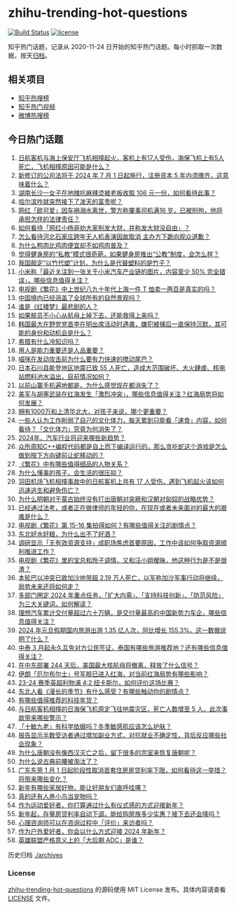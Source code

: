 # zhihu-trending-hot-questions

[![Build Status](https://github.com/justjavac/zhihu-trending-hot-questions/workflows/ci/badge.svg?branch=master)](https://github.com/justjavac/zhihu-trending-hot-questions/actions)
[![license](https://img.shields.io/github/license/justjavac/zhihu-trending-hot-questions)](https://github.com/justjavac/zhihu-trending-hot-questions/blob/master/LICENSE)

知乎热门话题，记录从 2020-11-24
日开始的知乎热门话题。每小时抓取一次数据，按天[归档](./archives)。

## 相关项目

- [知乎热搜榜](https://github.com/justjavac/zhihu-trending-top-search)
- [知乎热门视频](https://github.com/justjavac/zhihu-trending-hot-video)
- [微博热搜榜](https://github.com/justjavac/weibo-trending-hot-search)

## 今日热门话题

<!-- BEGIN -->
<!-- 最后更新时间 Wed Jan 03 2024 06:17:36 GMT+0800 (China Standard Time) -->

1. [日航客机与海上保安厅飞机相撞起火，客机上有17人受伤，海保飞机上有5人死亡，飞机相撞原因可能是什么？](https://www.zhihu.com/question/637638190)
1. [新修订的公司法将于 2024 年 7 月 1 日起施行，注册资本 5 年内须缴齐，这意味着什么？](https://www.zhihu.com/question/637401423)
1. [湖南长沙一女子在地摊吃麻辣烫被老板收取 106 元一份，如何看待此事？](https://www.zhihu.com/question/637551196)
1. [哈尔滨咋就突然接下了泼天的富贵呢？](https://www.zhihu.com/question/637517560)
1. [网红「欧可爱」因车祸溺水离世，警方称肇事司机满16 岁，已被刑拘，他将承担怎样的法律责任？](https://www.zhihu.com/question/637635163)
1. [如何看待「网红小杨哥劝大家别发大财，并称发大财没自由」？](https://www.zhihu.com/question/637599084)
1. [怎么看待河北石家庄跨年无人机表演因故取消 主办方下跪向观众道歉？](https://www.zhihu.com/question/637542592)
1. [为什么鸭肉比鸡肉便宜却不如鸡肉普及？](https://www.zhihu.com/question/624892882)
1. [觉得健身房的“私教”模式很奇葩，如果健身房推出“公教”制度，会怎么样？](https://www.zhihu.com/question/637419835)
1. [我国敲定“以竹代塑”计划，为什么是代替塑料的是竹子？](https://www.zhihu.com/question/637458997)
1. [小米称「最近关注到一张关于小米汽车产业链的图片，内容至少 50% 完全错误」，哪些信息值得关注？](https://www.zhihu.com/question/637635167)
1. [电视剧《繁花》中上世纪八九十年代上海一件 T 恤卖一两百是真实的吗？](https://www.zhihu.com/question/637525838)
1. [中国境内已经涵盖了全球所有的自然景观吗？](https://www.zhihu.com/question/436429561)
1. [谁是《红楼梦》最悲剧的人？](https://www.zhihu.com/question/559447112)
1. [如果舰员不小心从航母上掉下去，还能救得上来吗？](https://www.zhihu.com/question/635303587)
1. [韩国最大在野党党首李在明出席活动时遇袭，嫌犯被捕后一直保持沉默，其可能的身份和动机会是什么？](https://www.zhihu.com/question/637581356)
1. [希腊有什么冷知识吗？](https://www.zhihu.com/question/615912431)
1. [用人是能力重要还是人品重要？](https://www.zhihu.com/question/637332541)
1. [喵咪在发动攻击前为什么要有力快速的搅动尾巴？](https://www.zhihu.com/question/636915042)
1. [日本石川县能登地区地震已致 55 人死亡，造成大范围破坏、大火肆虐、核电站燃料池水溢出，目前情况如何？](https://www.zhihu.com/question/637575771)
1. [以前山寨手机遍地都是，为什么感觉现在都消失了？](https://www.zhihu.com/question/628446546)
1. [美军与胡塞武装在红海发生「激烈冲突」，哪些信息值得关注？红海局势将如何发展？](https://www.zhihu.com/question/637592786)
1. [拥有1000万和上清华北大，对孩子来说，哪个更重要？](https://www.zhihu.com/question/636259374)
1. [一些人认为工作削弱了自己的文化体力，每天累到只能看「速食」内容，如何看待？「文化体力」究竟为何消失了？](https://www.zhihu.com/question/637651350)
1. [2024年，汽车行业将迎来哪些新趋势？](https://www.zhihu.com/question/632791725)
1. [众所周知C++编程代码都是自上而下编译运行的，那么贪吃蛇这个游戏是怎么做到按下方向键前让蛇移动的？](https://www.zhihu.com/question/637518212)
1. [《繁花》中有哪些值得细品的人物关系？](https://www.zhihu.com/question/637634463)
1. [为什么懂事的孩子，会生活的很压抑？](https://www.zhihu.com/question/630627169)
1. [羽田机场飞机相撞事故中的日航客机上共有 17 人受伤，遇到飞机起火该如何迅速逃生和避免伤亡？](https://www.zhihu.com/question/637664298)
1. [为什么明朝对于蒙古始终没有打出唐朝对突厥和汉朝对匈奴的战略优势？](https://www.zhihu.com/question/530234689)
1. [已经通过法考，或者正在做律师的年轻的你，在现在或者未来面对的最大的艰难是什么？](https://www.zhihu.com/question/633666653)
1. [电视剧《繁花》第 15-16 集拍得如何？有哪些值得关注的剧情点？](https://www.zhihu.com/question/637662415)
1. [东北好水好粮，为什么出不了好酒？](https://www.zhihu.com/question/630861452)
1. [调研显示「无有效资源支持」成职场焦虑首要原因，工作中该如何争取资源顺利推进工作？](https://www.zhihu.com/question/636856046)
1. [电视剧《繁花》里的宝总和玲子调情，又和汪小姐暧昧，他这种行为是不是很渣？](https://www.zhihu.com/question/637249116)
1. [本轮巴以冲突已致加沙地带超 2.19 万人死亡，以军称加沙军事行动将继续，局势未来还将如何走？](https://www.zhihu.com/question/637571327)
1. [多部门圈定 2024 年重点任务，「扩大内需」、「支持科技创新」、「防范风险」为三大关键词，如何解读？](https://www.zhihu.com/question/637596113)
1. [理想汽车累计交付量超过六十万辆，是交付量最高的中国新势力车企，哪些信息值得关注？](https://www.zhihu.com/question/637527024)
1. [2024 年元旦假期国内旅游出游 1.35 亿人次，同比增长 155.3%，这一数据说明了什么？](https://www.zhihu.com/question/637591788)
1. [中泰 3 月起永久互免对方公民签证，泰国有哪些旅游推荐地？还有哪些信息值得关注？](https://www.zhihu.com/question/637608570)
1. [在中东部署 244 天后，美国最大核航母将撤离，释放了什么信号？](https://www.zhihu.com/question/637582312)
1. [伊朗「厄尔布尔士」号军舰已进入红海，对当前红海局势有哪些影响？](https://www.zhihu.com/question/637581982)
1. [23-24 赛季英超利物浦 4:2 纽卡斯尔，如何评价这场比赛？](https://www.zhihu.com/question/637553799)
1. [东北人看《漫长的季节》有什么感受？有哪些触动你的剧情点？](https://www.zhihu.com/question/636478948)
1. [有哪些值得推荐的科技年货？](https://www.zhihu.com/question/265677697)
1. [与日航客机相撞的日海保飞机原定飞往地震灾区，死亡人数增至 5 人，此次事故带来哪些警示？](https://www.zhihu.com/question/637642869)
1. [「十敏九老」有科学依据吗？冬季敏感肌应该怎么护肤？](https://www.zhihu.com/question/636136813)
1. [报告显示半数受访者通过增加副业方式，对抗就业不确定性，背后反应哪些社会现象？](https://www.zhihu.com/question/636856056)
1. [为什么唐朝没有像西汉灭亡之后，留下很多的宗室来恢复唐朝呢？](https://www.zhihu.com/question/423457913)
1. [为什么说古典前腰被淘汰了？](https://www.zhihu.com/question/576345675)
1. [广东东莞 1 月 1 日起阶段性取消首套住房房贷利率下限，如何看待这一举措？将带来哪些变化？](https://www.zhihu.com/question/637600580)
1. [新年有哪些家居好物，能让好朋友们直呼哇噻？](https://www.zhihu.com/question/634394540)
1. [真的还有人养小鸟当宠物吗？](https://www.zhihu.com/question/635783993)
1. [作为运动爱好者，你打算通过什么有仪式感的方式迎接新年？](https://www.zhihu.com/question/633938689)
1. [新年起，存量房贷利率自动下调，能给购房族多少实惠？接下去还会降吗？](https://www.zhihu.com/question/637599010)
1. [心理咨询师可以在咨询过程中「评价」来访者吗？](https://www.zhihu.com/question/636210167)
1. [作为户外爱好者，你会以什么方式迎接 2024 年新年？](https://www.zhihu.com/question/633735527)
1. [英雄联盟严格意义上的「大后期 ADC」是谁？](https://www.zhihu.com/question/318845129)

<!-- END -->

历史归档 [./archives](./archives)

### License

[zhihu-trending-hot-questions](https://github.com/justjavac/zhihu-trending-hot-questions)
的源码使用 MIT License 发布。具体内容请查看 [LICENSE](./LICENSE) 文件。

